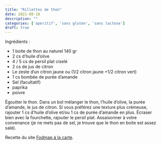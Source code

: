 ```yaml
---
title: "Rillettes de thon"
date: 2021-08-18
description: ""
categories: ['aperitif', 'sans gluten', 'sans lactose']
draft: true
---
```


Ingrédients :
- 1 boite de thon au naturel 140 gr
- 2 cs d’huile d’olive
- 4 / 5 cs de persil plat ciselé
- 2 cs de jus de citron
- Le zeste d’un citron jaune ou (1/2 citron jaune +1/2 citron vert)
- 1 cs bombée de purée d’amande
- Sel (facultatif)
- paprika
- poivre


Égoutter le thon. Dans un bol mélanger le thon, l’huile d’olive, la purée d’amande, le jus de citron. Si vous préférez une texture plus crémeuse, rajouter 1 cs d’huile d’olive et/ou 1 cs de purée d’amande en plus. Écraser bien avec la fourchette, rajouter le persil plat. Assaisonner à votre convenance (je ne mets pas de sel, je trouve que le thon en boite est assez salé).

Recette du site [Fodmap à la carte](https://fodmapalacarte.wordpress.com/2019/09/05/rillettes-de-thon-sans-gluten-sans-lactose-pauvre-en-fodmaps/).